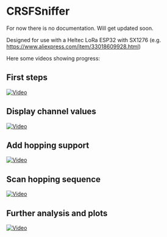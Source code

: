 # CRSFSniffer

For now there is no documentation. Will get updated soon.

Designed for use with a Heltec LoRa ESP32 with SX1276 (e.g. https://www.aliexpress.com/item/33018609928.html)

Here some videos showing progress:

## First steps
[![Video](http://img.youtube.com/vi/WCkuwO97zfM/0.jpg)](http://www.youtube.com/watch?v=WCkuwO97zfM "Video")

## Display channel values
[![Video](http://img.youtube.com/vi/pvUvxsUui7U/0.jpg)](http://www.youtube.com/watch?v=pvUvxsUui7U "Video")

## Add hopping support
[![Video](http://img.youtube.com/vi/Tf6I0-eUbNs/0.jpg)](http://www.youtube.com/watch?v=Tf6I0-eUbNs "Video")

## Scan hopping sequence
[![Video](http://img.youtube.com/vi/1E_6FAqVi6U/0.jpg)](http://www.youtube.com/watch?v=1E_6FAqVi6U "Video")

## Further analysis and plots
[![Video](http://img.youtube.com/vi/GCU4Pnw3n-c/0.jpg)](http://www.youtube.com/watch?v=GCU4Pnw3n-c "Video")
